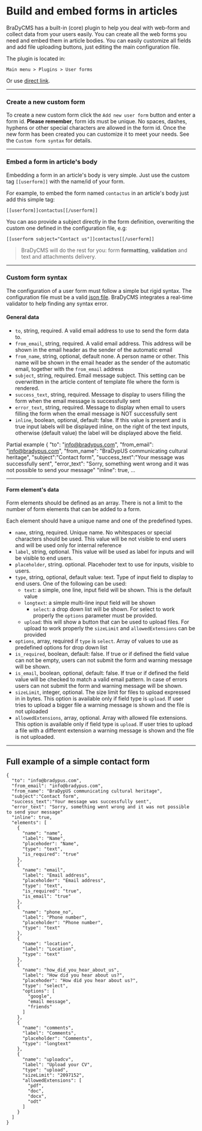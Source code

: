 # Build and embed forms in articles

BraDyCMS has a built-in (core) plugin to help you deal with web-form and collect 
data from your users easily.
You can create all the web forms you need and embed them in article bodies. 
You can easily customize all fields and add file uploading buttons, just editing
the main configuration file.

The plugin is located in: 

    Main menu > Plugins > User forms
Or use [direct link](#userform/view).

---

### Create a new custom form

To create a new custom form click the `Add new user form` button and enter a form id.
**Please remember**, form ids must be unique. No spaces, dashes, hyphens or 
other special characters are allowed in the form id. Once the new form has been 
created you can customize it to meet your needs. See the `Custom form syntax` for
details.

---

### Embed a form in article's body

Embedding a form in an article's body is very simple. Just use the custom tag 
`[[userform]]` with the name/id of your form.

For example, to embed the form named `contactus` in an article's body just 
add this simple tag:

    [[userform]]contactus[[/userform]]
You can aso provide a subject directly in the form definition, overwriting 
the custom one defined in the configuration file, e.g:

    [[userform subject="Contact us"]]contactus[[/userform]]

> BraDyCMS will do the rest for you: form **formatting**, **validation** and 
text and attachments delivery.

---

### Custom form syntax
The configuration of a user form must follow a simple but rigid syntax. 
The configuration file must be a valid [json file](http://www.json.org/). 
BraDyCMS integrates a real-time validator to help finding any syntax error.
		


#### General data

- `to`, string, required. A valid email address to use to send the form data to.
- `from_email`, string, required. A valid email address. This address will be 
shown in the email header as the sender of the automatic email
- `from_name`, string, optional, default none. A person name or other. This name 
will be  shown in the email header as the sender of the automatic email, together
with the `from_email` address
- `subject`, string, required. Email message subject. This setting can be 
overwritten in the article content of template file where the form is rendered.
- `success_text`, string, required. Message to display to users filling the 
form when the email message is successfully sent
- `error_text`, string, required. Message to display when email to users filling 
the form when the email message is NOT successfully sent
- `inline`, boolean, optional, default: false. If this value is present and is true input 
labels will be displayed inline, on the right of the text inputs, otherwise 
(default value) the label will be displayed above the field.


Partial example
    {
      "to": "info@bradypus.com",
      "from_email": "info@bradypus.com",
      "from_name": "BraDypUS communicating cultural heritage",
      "subject":"Contact form",
      "success_text":"Your message was successfully sent",
      "error_text": "Sorry, something went wrong and it was not possible to send your message"
      "inline": true,
      ...

---

#### Form element's data

Form elements should be defined as an array. There is not a limit to the number of form elements that can be added to a form.

Each element should have a unique name and one of the predefined types.

- `name`, string, required. Unique name. No whitespaces or special characters 
should be used. This value will be not visible to end users and will be used 
only for internal reference
- `label`, string, optional. This value will be used as label for inputs and will 
be visible to end users.
- `placeholder`, string. optional. Placehoder text to use for inputs, visible to users.
- `type`, string, optional, default value: text. Type of input field to display to end users. One of the following can be used:
  - `text`: a simple, one line, input field will be shown. This is the default value
  - `longtext`: a simple multi-line input field will be shown
	- `select`: a drop down list will be shown. For select to work properly 
the `options` parameter must be provided.
  - `upload`: this will show a button that can be used to upload files. 
For upload to work properly the `sizeLimit` and `allowedExtensions` can be provided
- `options`, array, required if `type` is `select`. Array of values to use as 
predefined options for drop down list
- `is_required`, boolean, default: false. If true or if defined the field 
value can not be empty, users can not submit the form and warning message will be shown.
- `is_email`, boolean, optional, default: false. If true or if defined the field 
value will be checked to match a valid email pattern. In case of errors 
users can not submit the form and warning message will be shown.
- `sizeLimit`, integer, optional. The size limit for files to upload expressed in in bytes. 
This option is available only if field type is `upload`. If user tries to upload a 
bigger file a warning message is shown and the file is not uploaded
- `allowedExtensions`, array, optional. Array with allowed file extensions. 
This option is available only if field type is `upload`. If user tries to upload 
a file with a different extension a warning message is shown and the file is not uploaded.

----

## Full example of a simple contact form


    {
      "to": "info@bradypus.com",
      "from_email": "info@bradypus.com",
      "from_name": "BraDypUS communicating cultural heritage",
      "subject":"Contact form",
      "success_text":"Your message was successfully sent",
      "error_text": "Sorry, something went wrong and it was not possible to send your message"
      "inline": true,
      "elements": [
        {
          "name": "name",
          "label": "Name",
          "placehoder": "Name",
          "type": "text",
          "is_required": "true"
        },
        {
          "name": "email",
          "label": "Email address",
          "placeholder": "Email address",
          "type": "text",
          "is_required": "true",
          "is_email": "true"
        },
        {
          "name": "phone_no",
          "label": "Phone number",
          "placeholder": "Phone number",
          "type": "text"
        },
        {
          "name": "location",
          "label": "Location",
          "type": "text"
        },
        {
          "name": "how_did_you_hear_about_us",
          "label": "How did you hear about us?",
          "placehoder": "How did you hear about us?",
          "type": "select",
          "options": [
            "google",
            "email message",
            "friends"
          ]
        },
        {
          "name": "comments",
          "label": "Comments",
          "placeholder": "Comments",
          "type": "longtext"
        },
        {
          "name": "uploadcv",
          "label": "Upload your CV",
          "type": "upload",
          "sizeLimit": "2097152",
          "allowedExtensions": [
            "pdf",
            "doc",
            "docx",
            "odt"
          ]
        }
      ]
    }